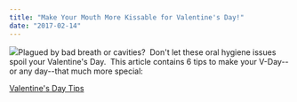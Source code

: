 ```yaml
---
title: "Make Your Mouth More Kissable for Valentine's Day!"
date: "2017-02-14"
---
```


![](/images/cute-cartoon-teeth-and-toothbrush-with-happy-valentine-day-1-300x300.jpg)Plagued by bad breath or cavities?  Don't let these oral hygiene issues spoil your Valentine's Day.  This article contains 6 tips to make your V-Day--or any day--that much more special:

[Valentine's Day Tips](http://www.prnewswire.com/news-releases/6-ways-to-make-your-mouth-extra-kissable-for-valentines-day-300405624.html)
